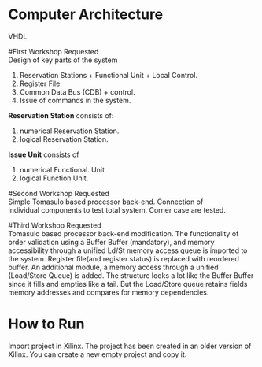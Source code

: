 # Computer Architecture
 VHDL

#First Workshop Requested <br />
Design of key parts of the system <br />
1) Reservation Stations + Functional Unit + Local Control. <br />
2) Register File. <br />
3) Common Data Bus (CDB) + control. <br />
4) Issue of commands in the system. <br />

**Reservation Station** consists of: <br />
1) numerical Reservation Station. <br />
2) logical Reservation Station. <br />

**Issue Unit** consists of <br />
1) numerical Functional. Unit <br />
2) logical Function Unit. <br />

#Second Workshop Requested <br />
Simple Tomasulo based processor back-end. Connection of  <br />individual components to test total system. Corner case are  tested.

#Third Workshop Requested <br />
Tomasulo based processor back-end modification. The functionality of order validation using a
Buffer Buffer (mandatory), and memory accessibility through a unified Ld/St memory access queue is imported to the system.
Register file(and register status) is replaced with reordered buffer. An additional module, a memory access through a unified
(Load/Store Queue) is added. The structure looks a lot like the Buffer Buffer since it fills and empties like a tail. But the Load/Store queue retains fields memory addresses and compares for memory dependencies.

# How to Run
Import project in Xilinx. The project has been created in an older version of Xilinx. You can create a new empty project and copy it.

